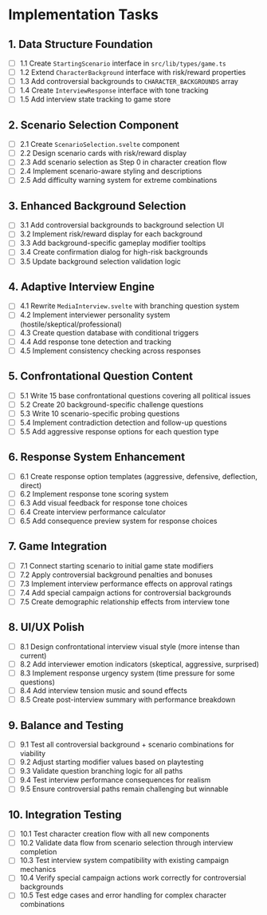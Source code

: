 # Implementation Tasks

## 1. Data Structure Foundation
- [ ] 1.1 Create `StartingScenario` interface in `src/lib/types/game.ts`
- [ ] 1.2 Extend `CharacterBackground` interface with risk/reward properties
- [ ] 1.3 Add controversial backgrounds to `CHARACTER_BACKGROUNDS` array
- [ ] 1.4 Create `InterviewResponse` interface with tone tracking
- [ ] 1.5 Add interview state tracking to game store

## 2. Scenario Selection Component
- [ ] 2.1 Create `ScenarioSelection.svelte` component
- [ ] 2.2 Design scenario cards with risk/reward display
- [ ] 2.3 Add scenario selection as Step 0 in character creation flow
- [ ] 2.4 Implement scenario-aware styling and descriptions
- [ ] 2.5 Add difficulty warning system for extreme combinations

## 3. Enhanced Background Selection
- [ ] 3.1 Add controversial backgrounds to background selection UI
- [ ] 3.2 Implement risk/reward display for each background
- [ ] 3.3 Add background-specific gameplay modifier tooltips
- [ ] 3.4 Create confirmation dialog for high-risk backgrounds
- [ ] 3.5 Update background selection validation logic

## 4. Adaptive Interview Engine
- [ ] 4.1 Rewrite `MediaInterview.svelte` with branching question system
- [ ] 4.2 Implement interviewer personality system (hostile/skeptical/professional)
- [ ] 4.3 Create question database with conditional triggers
- [ ] 4.4 Add response tone detection and tracking
- [ ] 4.5 Implement consistency checking across responses

## 5. Confrontational Question Content
- [ ] 5.1 Write 15 base confrontational questions covering all political issues
- [ ] 5.2 Create 20 background-specific challenge questions
- [ ] 5.3 Write 10 scenario-specific probing questions
- [ ] 5.4 Implement contradiction detection and follow-up questions
- [ ] 5.5 Add aggressive response options for each question type

## 6. Response System Enhancement
- [ ] 6.1 Create response option templates (aggressive, defensive, deflection, direct)
- [ ] 6.2 Implement response tone scoring system
- [ ] 6.3 Add visual feedback for response tone choices
- [ ] 6.4 Create interview performance calculator
- [ ] 6.5 Add consequence preview system for response choices

## 7. Game Integration
- [ ] 7.1 Connect starting scenario to initial game state modifiers
- [ ] 7.2 Apply controversial background penalties and bonuses
- [ ] 7.3 Implement interview performance effects on approval ratings
- [ ] 7.4 Add special campaign actions for controversial backgrounds
- [ ] 7.5 Create demographic relationship effects from interview tone

## 8. UI/UX Polish
- [ ] 8.1 Design confrontational interview visual style (more intense than current)
- [ ] 8.2 Add interviewer emotion indicators (skeptical, aggressive, surprised)
- [ ] 8.3 Implement response urgency system (time pressure for some questions)
- [ ] 8.4 Add interview tension music and sound effects
- [ ] 8.5 Create post-interview summary with performance breakdown

## 9. Balance and Testing
- [ ] 9.1 Test all controversial background + scenario combinations for viability
- [ ] 9.2 Adjust starting modifier values based on playtesting
- [ ] 9.3 Validate question branching logic for all paths
- [ ] 9.4 Test interview performance consequences for realism
- [ ] 9.5 Ensure controversial paths remain challenging but winnable

## 10. Integration Testing
- [ ] 10.1 Test character creation flow with all new components
- [ ] 10.2 Validate data flow from scenario selection through interview completion
- [ ] 10.3 Test interview system compatibility with existing campaign mechanics
- [ ] 10.4 Verify special campaign actions work correctly for controversial backgrounds
- [ ] 10.5 Test edge cases and error handling for complex character combinations